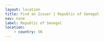 ```yaml
---
layout: location
title: Find an Issuer | Republic of Senegal
nav: none
label: Republic of Senegal
location:
    - country: SN
---
```

